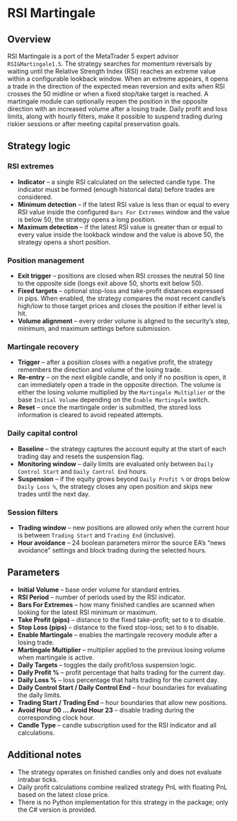 # RSI Martingale

## Overview
RSI Martingale is a port of the MetaTrader 5 expert advisor `RSI&Martingale1.5`. The strategy searches for momentum reversals by waiting until the Relative Strength Index (RSI) reaches an extreme value within a configurable lookback window. When an extreme appears, it opens a trade in the direction of the expected mean reversion and exits when RSI crosses the 50 midline or when a fixed stop/take target is reached. A martingale module can optionally reopen the position in the opposite direction with an increased volume after a losing trade. Daily profit and loss limits, along with hourly filters, make it possible to suspend trading during riskier sessions or after meeting capital preservation goals.

## Strategy logic
### RSI extremes
* **Indicator** – a single RSI calculated on the selected candle type. The indicator must be formed (enough historical data) before trades are considered.
* **Minimum detection** – if the latest RSI value is less than or equal to every RSI value inside the configured `Bars For Extremes` window and the value is below 50, the strategy opens a long position.
* **Maximum detection** – if the latest RSI value is greater than or equal to every value inside the lookback window and the value is above 50, the strategy opens a short position.

### Position management
* **Exit trigger** – positions are closed when RSI crosses the neutral 50 line to the opposite side (longs exit above 50, shorts exit below 50).
* **Fixed targets** – optional stop-loss and take-profit distances expressed in pips. When enabled, the strategy compares the most recent candle’s high/low to those target prices and closes the position if either level is hit.
* **Volume alignment** – every order volume is aligned to the security’s step, minimum, and maximum settings before submission.

### Martingale recovery
* **Trigger** – after a position closes with a negative profit, the strategy remembers the direction and volume of the losing trade.
* **Re-entry** – on the next eligible candle, and only if no position is open, it can immediately open a trade in the opposite direction. The volume is either the losing volume multiplied by the `Martingale Multiplier` or the base `Initial Volume` depending on the `Enable Martingale` switch.
* **Reset** – once the martingale order is submitted, the stored loss information is cleared to avoid repeated attempts.

### Daily capital control
* **Baseline** – the strategy captures the account equity at the start of each trading day and resets the suspension flag.
* **Monitoring window** – daily limits are evaluated only between `Daily Control Start` and `Daily Control End` hours.
* **Suspension** – if the equity grows beyond `Daily Profit %` or drops below `Daily Loss %`, the strategy closes any open position and skips new trades until the next day.

### Session filters
* **Trading window** – new positions are allowed only when the current hour is between `Trading Start` and `Trading End` (inclusive).
* **Hour avoidance** – 24 boolean parameters mirror the source EA’s “news avoidance” settings and block trading during the selected hours.

## Parameters
* **Initial Volume** – base order volume for standard entries.
* **RSI Period** – number of periods used by the RSI indicator.
* **Bars For Extremes** – how many finished candles are scanned when looking for the latest RSI minimum or maximum.
* **Take Profit (pips)** – distance to the fixed take-profit; set to `0` to disable.
* **Stop Loss (pips)** – distance to the fixed stop-loss; set to `0` to disable.
* **Enable Martingale** – enables the martingale recovery module after a losing trade.
* **Martingale Multiplier** – multiplier applied to the previous losing volume when martingale is active.
* **Daily Targets** – toggles the daily profit/loss suspension logic.
* **Daily Profit %** – profit percentage that halts trading for the current day.
* **Daily Loss %** – loss percentage that halts trading for the current day.
* **Daily Control Start / Daily Control End** – hour boundaries for evaluating the daily limits.
* **Trading Start / Trading End** – hour boundaries that allow new positions.
* **Avoid Hour 00 … Avoid Hour 23** – disable trading during the corresponding clock hour.
* **Candle Type** – candle subscription used for the RSI indicator and all calculations.

## Additional notes
* The strategy operates on finished candles only and does not evaluate intrabar ticks.
* Daily profit calculations combine realized strategy PnL with floating PnL based on the latest close price.
* There is no Python implementation for this strategy in the package; only the C# version is provided.
